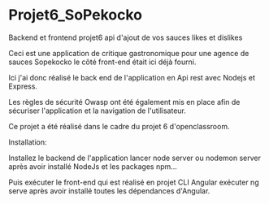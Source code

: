 # Projet6_SoPekocko
Backend et frontend projet6 api d'ajout de vos sauces likes et dislikes


Ceci est une application de critique gastronomique pour une agence de sauces Sopekocko le côté front-end était ici déjà fourni.

Ici j'ai donc réalisé le back end de l'application en Api rest avec Nodejs et Express.

Les règles de sécurité Owasp ont été également mis en place afin de sécuriser l'application et la navigation de l'utilisateur.

Ce projet a été réalisé dans le cadre du projet 6 d'openclassroom.

Installation:

Installez le backend de l'application lancer node server ou nodemon server après avoir installé NodeJs et les packages npm...

Puis exécuter le front-end qui est réalisé en projet CLI Angular exécuter ng serve après avoir installé toutes les dépendances d'Angular.
